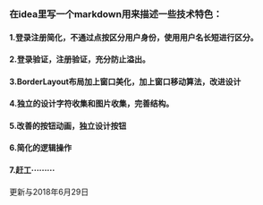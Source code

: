 ### 在idea里写一个markdown用来描述一些技术特色：
#### 1.登录注册简化，不通过点按区分用户身份，使用用户名长短进行区分。
#### 2.登录验证，注册验证，充分防止溢出。
#### 3.BorderLayout布局加上窗口美化，加上窗口移动算法，改进设计
#### 4.独立的设计字符收集和图片收集，完善结构。
#### 5.改善的按钮动画，独立设计按钮
#### 6.简化的逻辑操作
#### 7.赶工·········


更新与2018年6月29日 

